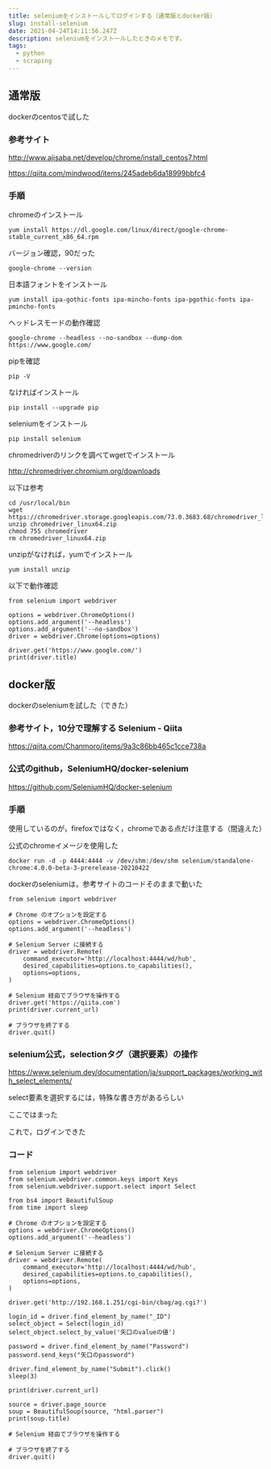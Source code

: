 ```yaml
---
title: seleniumをインストールしてログインする（通常版とdocker版）
slug: install-selenium
date: 2021-04-24T14:11:56.247Z
description: seleniumをインストールしたときのメモです。
tags:
  - python
  - scraping
---
```

## 通常版

dockerのcentosで試した



### 参考サイト


<http://www.ajisaba.net/develop/chrome/install_centos7.html>



<https://qiita.com/mindwood/items/245adeb6da18999bbfc4>


### 手順



chromeのインストール

```
yum install https://dl.google.com/linux/direct/google-chrome-stable_current_x86_64.rpm
```

バージョン確認，90だった

```
google-chrome --version
```

日本語フォントをインストール

```
yum install ipa-gothic-fonts ipa-mincho-fonts ipa-pgothic-fonts ipa-pmincho-fonts
```

ヘッドレスモードの動作確認

```
google-chrome --headless --no-sandbox --dump-dom https://www.google.com/
```

pipを確認

```
pip -V
```

なければインストール

```
pip install --upgrade pip
```

seleniumをインストール

```
pip install selenium
```


chromedriverのリンクを調べてwgetでインストール


http://chromedriver.chromium.org/downloads


以下は参考

```
cd /usr/local/bin
wget https://chromedriver.storage.googleapis.com/73.0.3683.68/chromedriver_linux64.zip
unzip chromedriver_linux64.zip
chmod 755 chromedriver
rm chromedriver_linux64.zip 
```


unzipがなければ，yumでインストール

```
yum install unzip
```

以下で動作確認


```
from selenium import webdriver

options = webdriver.ChromeOptions()
options.add_argument('--headless')
options.add_argument('--no-sandbox')
driver = webdriver.Chrome(options=options)

driver.get('https://www.google.com/')
print(driver.title)
```

## docker版

dockerのseleniumを試した（できた）



### 参考サイト，10分で理解する Selenium - Qiita

<https://qiita.com/Chanmoro/items/9a3c86bb465c1cce738a>


### 公式のgithub，SeleniumHQ/docker-selenium

<https://github.com/SeleniumHQ/docker-selenium>




### 手順

使用しているのが，firefoxではなく，chromeである点だけ注意する（間違えた）

公式のchromeイメージを使用した

```
docker run -d -p 4444:4444 -v /dev/shm:/dev/shm selenium/standalone-chrome:4.0.0-beta-3-prerelease-20210422

```


dockerのseleniumは，参考サイトのコードそのままで動いた
```
from selenium import webdriver

# Chrome のオプションを設定する
options = webdriver.ChromeOptions()
options.add_argument('--headless')

# Selenium Server に接続する
driver = webdriver.Remote(
    command_executor='http://localhost:4444/wd/hub',
    desired_capabilities=options.to_capabilities(),
    options=options,
)

# Selenium 経由でブラウザを操作する
driver.get('https://qiita.com')
print(driver.current_url)

# ブラウザを終了する
driver.quit()
```

### selenium公式，selectionタグ（選択要素）の操作

<https://www.selenium.dev/documentation/ja/support_packages/working_with_select_elements/>


select要素を選択するには，特殊な書き方があるらしい


ここではまった



これで，ログインできた



### コード
```
from selenium import webdriver
from selenium.webdriver.common.keys import Keys
from selenium.webdriver.support.select import Select

from bs4 import BeautifulSoup
from time import sleep

# Chrome のオプションを設定する
options = webdriver.ChromeOptions()
options.add_argument('--headless')

# Selenium Server に接続する
driver = webdriver.Remote(
    command_executor='http://localhost:4444/wd/hub',
    desired_capabilities=options.to_capabilities(),
    options=options,
)

driver.get('http://192.168.1.251/cgi-bin/cbag/ag.cgi?')

login_id = driver.find_element_by_name("_ID")
select_object = Select(login_id)
select_object.select_by_value('矢口のvalueの値')

password = driver.find_element_by_name("Password")
password.send_keys("矢口のpassword")

driver.find_element_by_name("Submit").click()
sleep(3)

print(driver.current_url)

source = driver.page_source
soup = BeautifulSoup(source, "html.parser")
print(soup.title)

# Selenium 経由でブラウザを操作する

# ブラウザを終了する
driver.quit()
```


